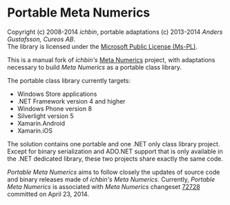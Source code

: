 Portable Meta Numerics
======================

Copyright (c) 2008-2014 *ichbin*, portable adaptations (c) 2013-2014 *Anders Gustafsson, Cureos AB*.<br/>The library is licensed under the [Microsoft Public License (Ms-PL)](http://opensource.org/licenses/MS-PL).

This is a manual fork of *ichbin's* [Meta Numerics](https://metanumerics.codeplex.com/) project, with adaptations necessary to build *Meta Numerics* as a portable class library.

The portable class library currently targets:

* Windows Store applications
* .NET Framework version 4 and higher
* Windows Phone version 8
* Silverlight version 5
* Xamarin.Android
* Xamarin.iOS

The solution contains one portable and one .NET only class library project. Except for binary serialization and ADO.NET support that is only available in the .NET dedicated library, these two projects share exactly the same code.

*Portable Meta Numerics* aims to follow closely the updates of source code and binary releases made of *ichbin's Meta Numerics*. Currently, *Portable Meta Numerics* is associated with *Meta Numerics* changeset [72728](https://metanumerics.codeplex.com/SourceControl/changeset/72728) committed on April 23, 2014.
